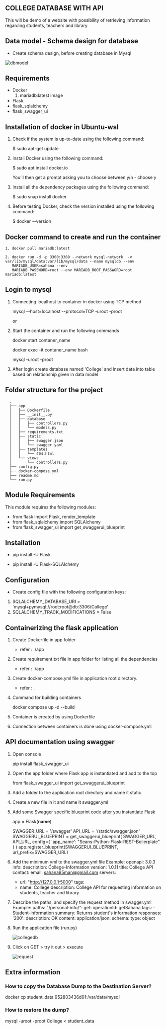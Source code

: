 ## COLLEGE DATABASE WITH API

   This will be demo of a website with possibility of retrieving information regarding students, teachers and library



## Data model - Schema design for database

   - Create schema design, before creating database in Mysql

   ![dbmodel](https://user-images.githubusercontent.com/115713117/208238709-cd6ed3bc-3d62-45e2-ae75-7cc3f07f98bf.PNG)



## Requirements

   - Docker
      1. mariadb:latest image
   - Flask
   - flask_sqlalchemy
   - flask_swagger_ui



## Installation of docker in Ubuntu-wsl

   1. Check if the system is up-to-date using the following command:

      $ sudo apt-get update

   2. Install Docker using the following command:

      $ sudo apt install docker.io

      You’ll then get a prompt asking you to choose between y/n - choose y

   3. Install all the dependency packages using the following command:

      $ sudo snap install docker

   4. Before testing Docker, check the version installed using the following command:

      $ docker --version



## Docker command to create and run the container

    1. docker pull mariadb:latest

    2. docker run -d -p 3360:3360 --network mysql-network  -v var/lib/mysql/data:var/lib/mysql/data --name mysqldb --env
       MARIADB_USER=sahana --env
       MARIADB_PASSWORD=root --env MARIADB_ROOT_PASSWORD=root  mariadb:latest



## Login to mysql

  1. Connecting localhost to container in docker using TCP method

     mysql --host=localhost --protocol=TCP -uroot -proot

     or

  2. Start the container and run the following commands

     docker start contaner_name

     docker exec -it contaner_name bash

     mysql -uroot -proot

  3. After login create database named 'College' and insert data into table based on relationship given in data model



## Folder structure for the project

      .
      ├── app
      │   ├── Dockerfile
      │   ├── __init__.py
      │   ├── database
      │   │   ├── controllers.py
      │   │   └── models.py
      │   ├── requirements.txt
      │   ├── static
      │   │   ├── swagger.json
      │   │   └── swagger.yaml
      │   ├── templates
      │   │   └── 404.html
      │   └── views
      │       └── controllers.py
      ├── config.py
      ├── docker-compose.yml
      ├── readme.md
      └── run.py



## Module Requirements

   This module requires the following modules:

   - from flask import Flask, render_template
   - from flask_sqlalchemy import SQLAlchemy
   - from flask_swagger_ui import get_swaggerui_blueprint



## Installation

   - pip install -U Flask

   - pip install -U Flask-SQLAlchemy



## Configuration

   - Create config file with the following configuration keys:

   1. SQLALCHEMY_DATABASE_URI = 'mysql+pymysql://root:root@db:3306/College'
   2. SQLALCHEMY_TRACK_MODIFICATIONS = False



## Containerizing the flask application

   1. Create Dockerfile in app folder
      - refer : ./app

   2. Create requirement.txt file in app folder for listing all the dependencies
      - refer : ./app

   3. Create docker-compose.yml file in application root directory.
      - refer : .

   4. Command for building containers

      docker compose up -d --build

   5. Container is created by using Dockerfile

   6. Connection between containers is done using docker-compose.yml



## API documentation using swagger

   1. Open console

      pip install flask_swagger_ui

   2. Open the app folder where Flask app is instantiated and add to the top

      from flask_swagger_ui import get_swaggerui_blueprint

   3. Add a folder to the application root directory and name it static.

   4. Create a new file in it and name it swagger.yml

   5. Add some Swagger specific blueprint code after you instantiate Flask

      app = Flask(__name__)

      SWAGGER_URL = '/swagger'
      API_URL = '/static/swagger.json'
      SWAGGERUI_BLUEPRINT = get_swaggerui_blueprint(
         SWAGGER_URL,
         API_URL,
         config={
            'app_name': "Seans-Python-Flask-REST-Boilerplate"
         }
      )
      app.register_blueprint(SWAGGERUI_BLUEPRINT, url_prefix=SWAGGER_URL)

6. Add the minimum yml to the swagger.yml file
     Example:
      openapi: 3.0.3
     info:
       description: College-Information
       version: 1.0.11
       title: College API
       contact:
         email: sahana95man@gmail.com
     servers:
     - url: "http://127.0.0.1:5000"
     tags:
     - name: College
       description: College API for requesting information on students, teacher and library

7. Describe the paths, and specify the request method in swagger.yml
   Example:
    paths:
   "/personal-info/":
     get:
       operationId: getSahana
       tags:
       - Student-information
       summary: Returns student's information
       responses:
         '200':
           description: OK
           content:
             application/json:
               schema:
                 type: object

8. Run the application file (run.py)

   ![collegedb](https://user-images.githubusercontent.com/115713117/208236786-f13cfe0d-7d2d-4755-9399-1918ac5d7372.PNG)

9. Click on GET > try it out > execute

   ![request](https://user-images.githubusercontent.com/115713117/208237350-433d6f23-b899-4296-a633-5dd9a0ca3aec.PNG)



## Extra information

### How to copy the Database Dump to the Destination Server?
docker cp student_data 952803436d01:/var/data/mysql


### How to restore the dump?
 mysql -uroot -proot College < student_data


